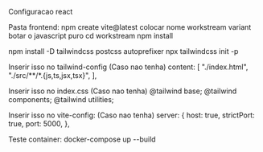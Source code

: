 Configuracao react

Pasta frontend:
npm create vite@latest
colocar nome workstream
variant botar o javascript puro
cd workstream
npm install 

npm install -D tailwindcss postcss autoprefixer
npx tailwindcss init -p

Inserir isso no tailwind-config (Caso nao tenha)
  content: [
    "./index.html",
    "./src/**/*.{js,ts,jsx,tsx}",
  ],

Inserir isso no index.css (Caso nao tenha)
@tailwind base;
@tailwind components;
@tailwind utilities;

Inserir isso no vite-config: (Caso nao tenha)
  server: {
    host: true,
    strictPort: true,
    port: 5000,
  },

Teste container:
docker-compose up --build


